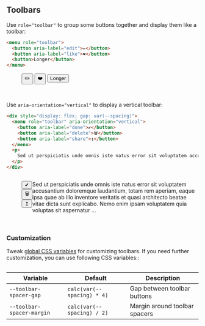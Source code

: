 <section>

## Toolbars

Use `role="toolbar"` to group some buttons together and display them like a toolbar:

```html
<menu role="toolbar">
  <button aria-label="edit">✏️</button>
  <button aria-label="like">❤️</button>
  <button>Longer</button>
</menu>
```

<div role="presentation">
  <menu role="toolbar">
    <button aria-label="edit">✏️</button>
    <button aria-label="like">❤️</button>
    <button>Longer</button>
  </menu>
</div>

<br>

Use `aria-orientation="vertical"` to display a vertical toolbar:

```html
<div style="display: flex; gap: var(--spacing)">
  <menu role="toolbar" aria-orientation="vertical">
    <button aria-label="done">✔</button>
    <button aria-label="delete">🗑</button>
    <button aria-label="share">↥</button>
  </menu>
  <p>
    Sed ut perspiciatis unde omnis iste natus error sit voluptatem accusantium doloremque laudantium, totam rem aperiam, eaque ipsa quae ab illo inventore veritatis et quasi architecto beatae vitae dicta sunt explicabo. Nemo enim ipsam voluptatem quia voluptas sit aspernatur ...
  </p>
</div>
```

<div role="presentation">
  <div style="display: flex;gap: var(--spacing)">
    <menu role="toolbar" aria-orientation="vertical">
      <button aria-label="done" class="icon">✔</button>
      <button aria-label="delete" class="icon">🗑</button>
      <button aria-label="share" class="icon">↥</button>
    </menu>
    <p>
      Sed ut perspiciatis unde omnis iste natus error sit voluptatem accusantium doloremque laudantium, totam rem aperiam, eaque ipsa quae ab illo inventore veritatis et quasi architecto beatae vitae dicta sunt explicabo. Nemo enim ipsam voluptatem quia voluptas sit aspernatur ...
    </p>
  </div>
</div>

<br>

### Customization

Tweak [global CSS variables](#theming) for customizing toolbars. If you need further customization, you can use following CSS variables::

<div style="overflow-x: auto">
  <table>
    <thead>
      <tr>
        <th>Variable</th>
        <th>Default</th>
        <th>Description</th>
      </tr>
    </thead>
    <tbody>
      <tr>
        <td><code>--toolbar-spacer-gap</code></td>
        <td><code>calc(var(--spacing) * 4)</code></td>
        <td>Gap between toolbar buttons</td>
      </tr>
      <tr>
        <td><code>--toolbar-spacer-margin</code></td>
        <td><code>calc(var(--spacing) / 2)</code></td>
        <td>Margin around toolbar spacers</td>
      </tr>
    </tbody>
  </table>
</div>

</section>